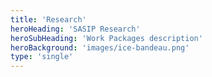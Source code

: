 ```yaml
---
title: 'Research'
heroHeading: 'SASIP Research'
heroSubHeading: 'Work Packages description'
heroBackground: 'images/ice-bandeau.png'
type: 'single'
---
```


